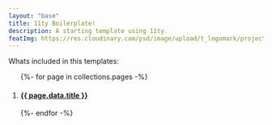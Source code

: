 ```yaml
---
layout: "base"
title: 11ty Boilerplate!
description: A starting template using 11ty.
featImg: https://res.cloudinary.com/psd/image/upload/t_logomark/project52/wynwood-art-wall.jpg
---
```


<section class="content">
  <p>Whats included in this templates:</p>
  <ol>
  {%- for page in collections.pages -%}
    <li>
      <h4><a href="{{ page.url }}">{{ page.data.title }}</a></h4>
    </li>
  {%- endfor -%}
  </ol>
</section>
